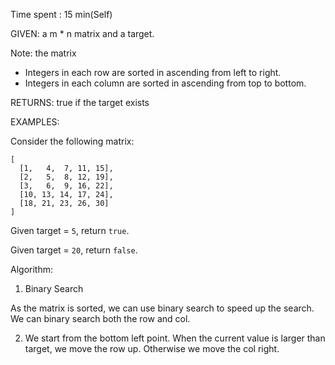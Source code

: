 Time spent :  15 min(Self)

GIVEN: a m * n matrix and a target.

Note: the matrix

- Integers in each row are sorted in ascending from left to right.
- Integers in each column are sorted in ascending from top to bottom.

RETURNS: true if the target exists 

EXAMPLES:

Consider the following matrix:

```
[
  [1,   4,  7, 11, 15],
  [2,   5,  8, 12, 19],
  [3,   6,  9, 16, 22],
  [10, 13, 14, 17, 24],
  [18, 21, 23, 26, 30]
]
```

Given target = `5`, return `true`.

Given target = `20`, return `false`.

Algorithm:

1. Binary Search

As the matrix is sorted, we can use binary search to speed up the search. We can binary search both the row and col.

2. We start from the bottom left point. When the current value is larger than target, we move the row up. Otherwise we move the col right.